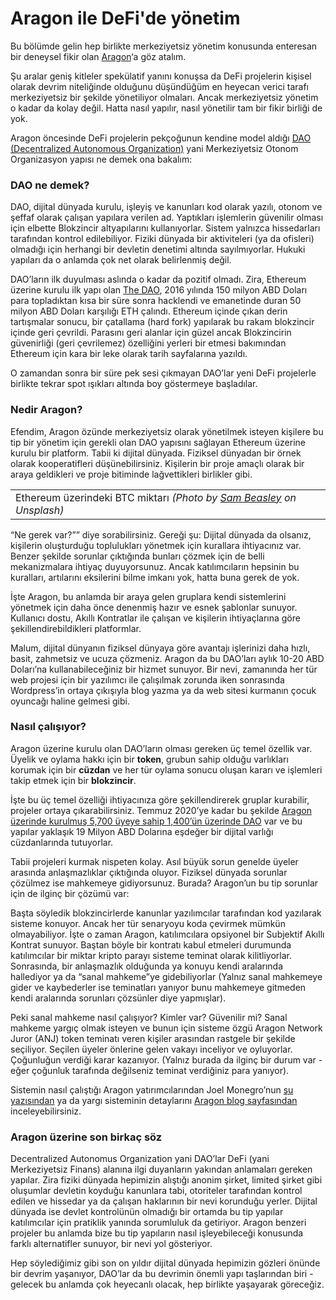# Aragon ile DeFi'de yönetim

Bu bölümde gelin hep birlikte merkeziyetsiz yönetim konusunda enteresan bir deneysel fikir olan [Aragon](https://aragon.org/)‘a göz atalım.

Şu aralar geniş kitleler spekülatif yanını konuşsa da DeFi projelerin kişisel olarak devrim niteliğinde olduğunu düşündüğüm en heyecan verici tarafı merkeziyetsiz bir şekilde yönetiliyor olmaları. Ancak merkeziyetsiz yönetim o kadar da kolay değil. Hatta nasıl yapılır, nasıl yönetilir tam bir fikir birliği de yok.

Aragon öncesinde DeFi projelerin pekçoğunun kendine model aldığı [DAO \(Decentralized Autonomous Organization\)](https://en.wikipedia.org/wiki/Decentralized_autonomous_organization) yani Merkeziyetsiz Otonom Organizasyon yapısı ne demek ona bakalım:

### DAO ne demek?

DAO, dijital dünyada kurulu, işleyiş ve kanunları kod olarak yazılı, otonom ve şeffaf olarak çalışan yapılara verilen ad. Yaptıkları işlemlerin güvenilir olması için elbette Blokzincir altyapılarını kullanıyorlar. Sistem yalnızca hissedarları tarafından kontrol edilebiliyor. Fiziki dünyada bir aktiviteleri \(ya da ofisleri\) olmadığı için herhangi bir devletin denetimi altında sayılmıyorlar. Hukuki yapıları da o anlamda çok net olarak belirlenmiş değil.

DAO’ların ilk duyulması aslında o kadar da pozitif olmadı. Zira, Ethereum üzerine kurulu ilk yapı olan [The DAO](https://en.wikipedia.org/wiki/The_DAO_%28organization%29), 2016 yılında 150 milyon ABD Doları para topladıktan kısa bir süre sonra hacklendi ve emanetinde duran 50 milyon ABD Doları karşılığı ETH çalındı. Ethereum içinde çıkan derin tartışmalar sonucu, bir çatallama \(hard fork\) yapılarak bu rakam blokzincir içinde geri çevrildi. Parasını geri alanlar için güzel ancak Blokzincirin güvenirliği \(geri çevrilemez\) özelliğini yerleri bir etmesi bakımından Ethereum için kara bir leke olarak tarih sayfalarına yazıldı.

O zamandan sonra bir süre pek sesi çıkmayan DAO’lar yeni DeFi projelerle birlikte tekrar spot ışıkları altında boy göstermeye başladılar.

### Nedir Aragon?

Efendim, Aragon özünde merkeziyetsiz olarak yönetilmek isteyen kişilere bu tip bir yönetim için gerekli olan DAO yapısını sağlayan Ethereum üzerine kurulu bir platform. Tabii ki dijital dünyada. Fiziksel dünyadan bir örnek olarak kooperatifleri düşünebilirsiniz. Kişilerin bir proje amaçlı olarak bir araya geldikleri ve proje bitiminde lağvettikleri birlikler gibi.

|  |
| :--- |
| Ethereum üzerindeki BTC miktarı _\(Photo by_ [_Sam Beasley_](https://unsplash.com/@sam_beasley) _on Unsplash\)_ |

“Ne gerek var?”” diye sorabilirsiniz. Gereği şu: Dijital dünyada da olsanız, kişilerin oluşturduğu toplulukları yönetmek için kurallara ihtiyacınız var. Benzer şekilde sorunlar çıktığında bunları çözmek için de belli mekanizmalara ihtiyaç duyuyorsunuz. Ancak katılımcıların hepsinin bu kuralları, artılarını eksilerini bilme imkanı yok, hatta buna gerek de yok.

İşte Aragon, bu anlamda bir araya gelen gruplara kendi sistemlerini yönetmek için daha önce denenmiş hazır ve esnek şablonlar sunuyor. Kullanıcı dostu, Akıllı Kontratlar ile çalışan ve kişilerin ihtiyaçlarına göre şekillendirebildikleri platformlar.

Malum, dijital dünyanın fiziksel dünyaya göre avantajı işlerinizi daha hızlı, basit, zahmetsiz ve ucuza çözmeniz. Aragon da bu DAO’ları aylık 10-20 ABD Doları’na kullanabileceğiniz bir hizmet sunuyor. Bir nevi, zamanında her tür web projesi için bir yazılımcı ile çalışılmak zorunda iken sonrasında Wordpress’in ortaya çıkışıyla blog yazma ya da web sitesi kurmanın çocuk oyuncağı haline gelmesi gibi.

### Nasıl çalışıyor?

Aragon üzerine kurulu olan DAO’ların olması gereken üç temel özellik var. Üyelik ve oylama hakkı için bir **token**, grubun sahip olduğu varlıkları korumak için bir **cüzdan** ve her tür oylama sonucu oluşan kararı ve işlemleri takip etmek için bir **blokzincir**.

İşte bu üç temel özelliği ihtiyacınıza göre şekillendirerek gruplar kurabilir, projeler ortaya çıkarabilirsiniz. Temmuz 2020’ye kadar bu şekilde [Aragon üzerinde kurulmuş 5,700 üyeye sahip 1,400’ün üzerinde DAO](https://poweredby.aragon.org/) var ve bu yapılar yaklaşık 19 Milyon ABD Dolarına eşdeğer bir dijital varlığı cüzdanlarında tutuyorlar.

Tabii projeleri kurmak nispeten kolay. Asıl büyük sorun genelde üyeler arasında anlaşmazlıklar çıktığında oluyor. Fiziksel dünyada sorunlar çözülmez ise mahkemeye gidiyorsunuz. Burada? Aragon’un bu tip sorunlar için de ilginç bir çözümü var:

Başta söyledik blokzincirlerde kanunlar yazılımcılar tarafından kod yazılarak sisteme konuyor. Ancak her tür senaryoyu koda çevirmek mümkün olmayabiliyor. İşte o zaman Aragon, katılımcılara opsiyonel bir Subjektif Akıllı Kontrat sunuyor. Baştan böyle bir kontratı kabul etmeleri durumunda katılımcılar bir miktar kripto parayı sisteme teminat olarak kilitliyorlar. Sonrasında, bir anlaşmazlık olduğunda ya konuyu kendi aralarında hallediyor ya da “sanal mahkeme”ye gidebiliyorlar \(Yalnız sanal mahkemeye gider ve kaybederler ise teminatları yanıyor bunu mahkemeye gitmeden kendi aralarında sorunları çözsünler diye yapmışlar\).

Peki sanal mahkeme nasıl çalışıyor? Kimler var? Güvenilir mi? Sanal mahkeme yargıç olmak isteyen ve bunun için sisteme özgü Aragon Network Juror \(ANJ\) token teminatı veren kişiler arasından rastgele bir şekilde seçiliyor. Seçilen üyeler önlerine gelen vakayı inceliyor ve oyluyorlar. Çoğunluğun verdiği karar kazanıyor. \(Yalnız burada da ilginç bir durum var - eğer çoğunluk tarafında değilseniz teminat verdiğiniz para yanıyor\).

Sistemin nasıl çalıştığı Aragon yatırımcılarından Joel Monegro’nun [şu yazısından](https://www.placeholder.vc/blog/2020/5/7/aragon-daos) ya da yargı sisteminin detaylarını [Aragon blog sayfasından](https://blog.aragon.one/aragon-agreements/) inceleyebilirsiniz.

### Aragon üzerine son birkaç söz

Decentralized Autonomus Organization yani DAO’lar DeFi \(yani Merkeziyetsiz Finans\) alanına ilgi duyanların yakından anlamaları gereken yapılar. Zira fiziki dünyada hepimizin alıştığı anonim şirket, limited şirket gibi oluşumlar devletin koyduğu kanunlara tabi, otoriteler tarafından kontrol edilen ve hissedar ya da çalışan haklarının bir nevi korunduğu yerler. Dijital dünyada ise devlet kontrolünün olmadığı bir ortamda bu tip yapılar katılımcılar için pratiklik yanında sorumluluk da getiriyor. Aragon benzeri projeler bu anlamda bize bu tip yapıların nasıl işleyebileceği konusunda farklı alternatifler sunuyor, bir nevi yol gösteriyor.

Hep söylediğimiz gibi son on yıldır dijital dünyada hepimizin gözleri önünde bir devrim yaşanıyor, DAO’lar da bu devrimin önemli yapı taşlarından biri - gelecek bu anlamda çok heyecanlı olacak, hep birlikte yaşayarak göreceğiz.


